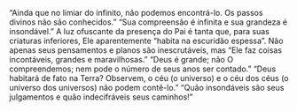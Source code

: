 ﻿“Ainda que no limiar do infinito, não podemos encontrá-lo. Os passos divinos não são conhecidos.” “Sua compreensão é infinita e sua grandeza é insondável.” A luz ofuscante da presença do Pai é tanta que, para suas criaturas inferiores, Ele aparentemente “habita na escuridão espessa”. Não apenas seus pensamentos e planos são inescrutáveis, mas “Ele faz coisas incontáveis, grandes e maravilhosas.” “Deus é grande; não O compreendemos; nem pode o número de seus anos ser contado.” “Deus habitará de fato na Terra? Observem, o céu (o universo) e o céu dos céus (o universo dos universos) não podem contê-lo.” “Quão insondáveis são seus julgamentos e quão indecifráveis seus caminhos!”